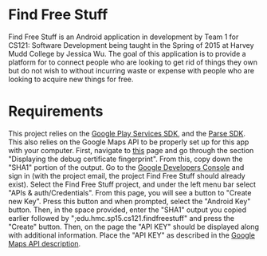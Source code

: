 # Find Free Stuff

Find Free Stuff is an Android application in development by Team 1 for CS121: Software Development being taught in the Spring of 2015 at Harvey Mudd College by Jessica Wu. The goal of this application is to provide a platform for to connect people who are looking to get rid of things they own but do not wish to without incurring waste or expense with people who are looking to acquire new things for free.

# Requirements
This project relies on the [Google Play Services SDK](https://developer.android.com/google/play-services/setup.html), and the [Parse SDK](https://parse.com/apps/quickstart#parse_data/mobile/android/native/existing). This also relies on the Google Maps API to be properly set up for this app with your computer. First, navigate to [this](https://developers.google.com/maps/documentation/android/start#display_your_apps_certificate_information) page and go through the section "Displaying the debug certificate fingerprint". From this, copy down the "SHA1" portion of the output. Go to the [Google Developers Console](https://console.developers.google.com/project) and sign in (with the project email, the project Find Free Stuff should already exist). Select the Find Free Stuff project, and under the left menu bar select "APIs & auth/Credentials". From this page, you will see a button to "Create new Key". Press this button and when prompted, select the "Android Key" button. Then, in the space provided, enter the "SHA1" output you copied earlier followed by ";edu.hmc.sp15.cs121.findfreestuff" and press the "Create" button. Then, on the page the "API KEY" should be displayed along with additional information. Place the "API KEY" as described in the [Google Maps API description](https://developers.google.com/maps/documentation/android/start).